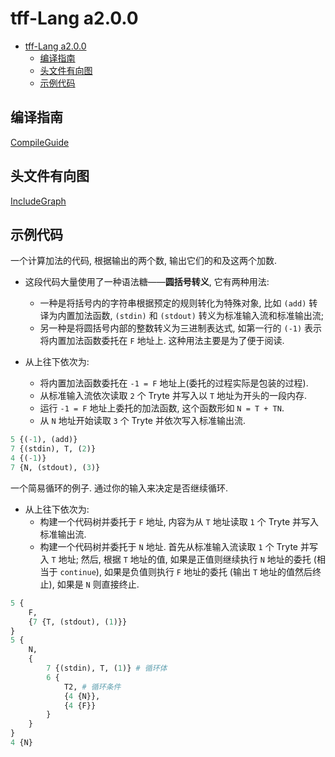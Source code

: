# tff-Lang a2.0.0

- [tff-Lang a2.0.0](#tff-lang-a200)
  - [编译指南](#编译指南)
  - [头文件有向图](#头文件有向图)
  - [示例代码](#示例代码)

## 编译指南

[CompileGuide](./CompileGuide.md)

## 头文件有向图

[IncludeGraph](./IncludeGraph.md)

## 示例代码

一个计算加法的代码, 根据输出的两个数, 输出它们的和及这两个加数.

- 这段代码大量使用了一种语法糖——**圆括号转义**, 它有两种用法:
  - 一种是将括号内的字符串根据预定的规则转化为特殊对象, 比如 `(add)` 转译为内置加法函数, `(stdin)` 和 `(stdout)` 转义为标准输入流和标准输出流;
  - 另一种是将圆括号内部的整数转义为三进制表达式, 如第一行的 `(-1)` 表示将内置加法函数委托在 `F` 地址上. 这种用法主要是为了便于阅读.

- 从上往下依次为:
  - 将内置加法函数委托在 `-1 = F` 地址上(委托的过程实际是包装的过程).
  - 从标准输入流依次读取 `2` 个 Tryte 并写入以 `T` 地址为开头的一段内存.
  - 运行 `-1 = F` 地址上委托的加法函数, 这个函数形如 `N = T + TN`.
  - 从 `N` 地址开始读取 `3` 个 Tryte 并依次写入标准输出流.

```python
5 {(-1), (add)}
7 {(stdin), T, (2)}
4 {(-1)}
7 {N, (stdout), (3)}
```

一个简易循环的例子. 通过你的输入来决定是否继续循环.

- 从上往下依次为:
  - 构建一个代码树并委托于 `F` 地址, 内容为从 `T` 地址读取 `1` 个 Tryte 并写入标准输出流.
  - 构建一个代码树并委托于 `N` 地址. 首先从标准输入流读取 `1` 个 Tryte 并写入 `T` 地址; 然后, 根据 `T` 地址的值, 如果是正值则继续执行 `N` 地址的委托 (相当于 `continue`), 如果是负值则执行 `F` 地址的委托 (输出 `T` 地址的值然后终止), 如果是 `N` 则直接终止.

```python
5 {
    F,
    {7 {T, (stdout), (1)}}
}
5 {
    N,
    {
        7 {(stdin), T, (1)} # 循环体
        6 {
            T2, # 循环条件
            {4 {N}},
            {4 {F}}
        }
    }
}
4 {N}
```